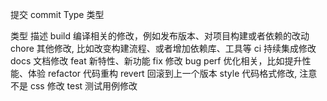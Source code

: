 提交 commit Type 类型

类型 描述
build 编译相关的修改，例如发布版本、对项目构建或者依赖的改动
chore 其他修改, 比如改变构建流程、或者增加依赖库、工具等
ci 持续集成修改
docs 文档修改
feat 新特性、新功能
fix 修改 bug
perf 优化相关，比如提升性能、体验
refactor 代码重构
revert 回滚到上一个版本
style 代码格式修改, 注意不是 css 修改
test 测试用例修改
